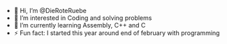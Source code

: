 - 👋 Hi, I’m @DieRoteRuebe
- 👀 I’m interested in Coding and solving problems
- 🌱 I’m currently learning Assembly, C++ and C
- ⚡ Fun fact: I started this year around end of february with programming

<!---
DieRoteRuebe/DieRoteRuebe is a ✨ special ✨ repository because its `README.md` (this file) appears on your GitHub profile.
You can click the Preview link to take a look at your changes.
--->

